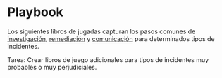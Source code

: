 # Playbook

Los siguientes libros de jugadas capturan los pasos comunes de [investigación](#investigación), [remediación](#remediación) y [comunicación](#comunicación) para determinados tipos de incidentes.

Tarea: Crear libros de juego adicionales para tipos de incidentes muy probables o muy perjudiciales.

